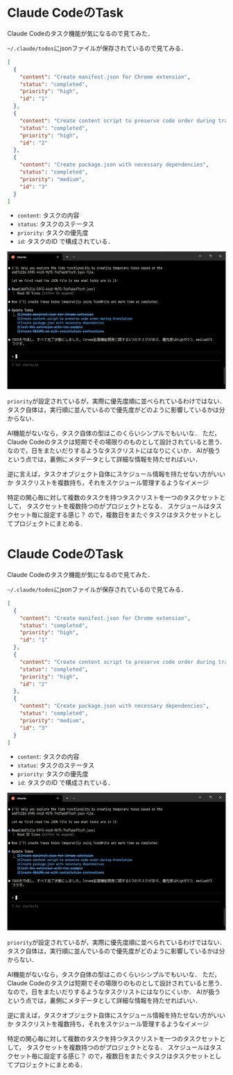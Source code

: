 # Claude CodeのTask

Claude Codeのタスク機能が気になるので見てみた．

`~/.claude/todos`にjsonファイルが保存されているので見てみる．

```json
[
  {
    "content": "Create manifest.json for Chrome extension",
    "status": "completed",
    "priority": "high",
    "id": "1"
  },
  {
    "content": "Create content script to preserve code order during translation",
    "status": "completed",
    "priority": "high",
    "id": "2"
  },
  {
    "content": "Create package.json with necessary dependencies",
    "status": "completed",
    "priority": "medium",
    "id": "3"
  }
]
```

* `content`: タスクの内容
* `status`: タスクのステータス
* `priority`: タスクの優先度
* `id`: タスクのID
で構成されている．

![](claude-code-task-todo.png)

`priority`が設定されているが，実際に優先度順に並べられているわけではない．
タスク自体は，実行順に並んでいるので優先度がどのように影響しているかは分からない．

AI機能がないなら，タスク自体の型はこのくらいシンプルでもいいな．
ただ，Claude Codeのタスクは短期でその場限りのものとして設計されていると思う．
なので，日をまたいだりするようなタスクリストにはなりにくいか．
AIが扱うという点では，裏側にメタデータとして詳細な情報を持たせればいい．

逆に言えば，タスクオブジェクト自体にスケジュール情報を持たせない方がいいか
タスクリストを複数持ち，それをスケジュール管理するようなイメージ

特定の関心毎に対して複数のタスクを持つタスクリストを一つのタスクセットとして，
タスクセットを複数持つのがプロジェクトとなる．
スケジュールはタスクセット毎に設定する感じ？
ので，複数日をまたぐタスクはタスクセットとしてプロジェクトにまとめる．


# Claude CodeのTask

Claude Codeのタスク機能が気になるので見てみた．

`~/.claude/todos`にjsonファイルが保存されているので見てみる．

```json
[
  {
    "content": "Create manifest.json for Chrome extension",
    "status": "completed",
    "priority": "high",
    "id": "1"
  },
  {
    "content": "Create content script to preserve code order during translation",
    "status": "completed",
    "priority": "high",
    "id": "2"
  },
  {
    "content": "Create package.json with necessary dependencies",
    "status": "completed",
    "priority": "medium",
    "id": "3"
  }
]
```

* `content`: タスクの内容
* `status`: タスクのステータス
* `priority`: タスクの優先度
* `id`: タスクのID
で構成されている．

![](claude-code-task-todo.png)

`priority`が設定されているが，実際に優先度順に並べられているわけではない．
タスク自体は，実行順に並んでいるので優先度がどのように影響しているかは分からない．

AI機能がないなら，タスク自体の型はこのくらいシンプルでもいいな．
ただ，Claude Codeのタスクは短期でその場限りのものとして設計されていると思う．
なので，日をまたいだりするようなタスクリストにはなりにくいか．
AIが扱うという点では，裏側にメタデータとして詳細な情報を持たせればいい．

逆に言えば，タスクオブジェクト自体にスケジュール情報を持たせない方がいいか
タスクリストを複数持ち，それをスケジュール管理するようなイメージ

特定の関心毎に対して複数のタスクを持つタスクリストを一つのタスクセットとして，
タスクセットを複数持つのがプロジェクトとなる．
スケジュールはタスクセット毎に設定する感じ？
ので，複数日をまたぐタスクはタスクセットとしてプロジェクトにまとめる．



